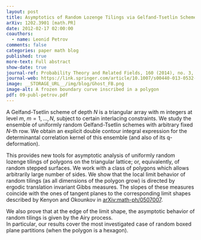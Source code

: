 ```yaml
---
layout: post
title: Asymptotics of Random Lozenge Tilings via Gelfand-Tsetlin Schemes
arXiv: 1202.3901 [math.PR]
date: 2012-02-17 02:00:00
coauthors:
  - name: Leonid Petrov
comments: false
categories: paper math blog
published: true
more-text: Full abstract
show-date: true
journal-ref: Probability Theory and Related Fields, 160 (2014), no. 3, 429–487
journal-web: https://link.springer.com/article/10.1007/s00440-013-0532-x
image: __STORAGE_URL__/img/blog/Ghost_FB.png
image-alt: A frozen boundary curve inscribed in a polygon
pdf: 09-publ-petrov.pdf
---
```


A Gelfand-Tsetlin scheme of depth $N$ is a triangular array with m integers at
level $m$, $m=1,\ldots,N$, subject to certain interlacing constraints. We study the
ensemble of uniformly random Gelfand-Tsetlin schemes with arbitrary fixed $N$-th
row. We obtain an explicit double contour integral expression for the
determinantal correlation kernel of this ensemble (and also of its
q-deformation).<!--more-->

This provides new tools for asymptotic analysis of uniformly random lozenge
tilings of polygons on the triangular lattice; or, equivalently, of random
stepped surfaces. We work with a class of polygons which allows arbitrarily
large number of sides. We show that the local limit behavior of random tilings
(as all dimensions of the polygon grow) is directed by ergodic translation
invariant Gibbs measures. The slopes of these measures coincide with the ones
of tangent planes to the corresponding limit shapes described by Kenyon and
Okounkov in <a href="https://arxiv.org/abs/math-ph/0507007">arXiv:math-ph/0507007</a>. 

We also prove that at the edge of the limit
shape, the asymptotic behavior of random tilings is given by the Airy process.
<br />In particular, our results cover the most investigated case of random boxed
plane partitions (when the polygon is a hexagon).
